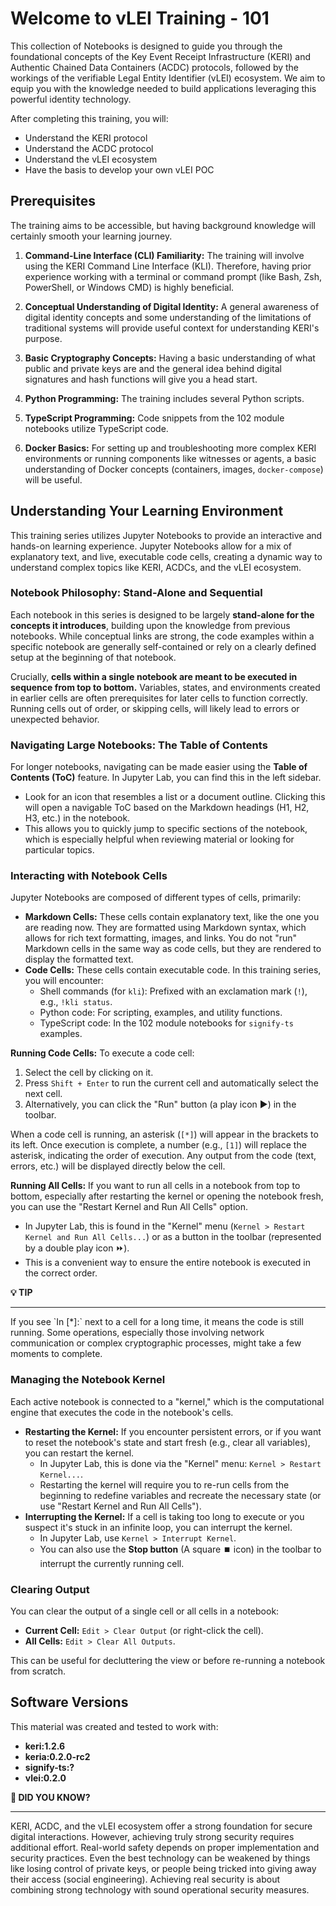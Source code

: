 # Welcome to vLEI Training - 101

This collection of Notebooks is designed to guide you through the foundational concepts of the Key Event Receipt Infrastructure (KERI) and Authentic Chained Data Containers (ACDC) protocols, followed by the workings of the verifiable Legal Entity Identifier (vLEI) ecosystem. We aim to equip you with the knowledge needed to build applications leveraging this powerful identity technology.

After completing this training, you will:
- Understand the KERI protocol
- Understand the ACDC protocol
- Understand the vLEI ecosystem
- Have the basis to develop your own vLEI POC


## Prerequisites

The training aims to be accessible, but having background knowledge will certainly smooth your learning journey.

1.  **Command-Line Interface (CLI) Familiarity:** The training will involve using the KERI Command Line Interface (KLI). Therefore, having prior experience working with a terminal or command prompt (like Bash, Zsh, PowerShell, or Windows CMD) is highly beneficial. 

2.  **Conceptual Understanding of Digital Identity:** A general awareness of digital identity concepts and some understanding of the limitations of traditional systems will provide useful context for understanding KERI's purpose.

3.  **Basic Cryptography Concepts:** Having a basic understanding of what public and private keys are and the general idea behind digital signatures and hash functions will give you a head start.

4.  **Python Programming:** The training includes several Python scripts.

5.  **TypeScript Programming:** Code snippets from the 102 module notebooks utilize TypeScript code. 

6.  **Docker Basics:** For setting up and troubleshooting more complex KERI environments or running components like witnesses or agents, a basic understanding of Docker concepts (containers, images, `docker-compose`) will be useful.

## Understanding Your Learning Environment

This training series utilizes Jupyter Notebooks to provide an interactive and hands-on learning experience. Jupyter Notebooks allow for a mix of explanatory text, and live, executable code cells, creating a dynamic way to understand complex topics like KERI, ACDCs, and the vLEI ecosystem.

### Notebook Philosophy: Stand-Alone and Sequential

Each notebook in this series is designed to be largely **stand-alone for the concepts it introduces**, building upon the knowledge from previous notebooks. While conceptual links are strong, the code examples within a specific notebook are generally self-contained or rely on a clearly defined setup at the beginning of that notebook.

Crucially, **cells within a single notebook are meant to be executed in sequence from top to bottom.** Variables, states, and environments created in earlier cells are often prerequisites for later cells to function correctly. Running cells out of order, or skipping cells, will likely lead to errors or unexpected behavior.

### Navigating Large Notebooks: The Table of Contents

For longer notebooks, navigating can be made easier using the **Table of Contents (ToC)** feature. In Jupyter Lab, you can find this in the left sidebar.
* Look for an icon that resembles a list or a document outline. Clicking this will open a navigable ToC based on the Markdown headings (H1, H2, H3, etc.) in the notebook.
* This allows you to quickly jump to specific sections of the notebook, which is especially helpful when reviewing material or looking for particular topics.

### Interacting with Notebook Cells

Jupyter Notebooks are composed of different types of cells, primarily:

* **Markdown Cells:** These cells contain explanatory text, like the one you are reading now. They are formatted using Markdown syntax, which allows for rich text formatting, images, and links. You do not "run" Markdown cells in the same way as code cells, but they are rendered to display the formatted text.
* **Code Cells:** These cells contain executable code. In this training series, you will encounter:
    * Shell commands (for `kli`): Prefixed with an exclamation mark (`!`), e.g., `!kli status`.
    * Python code: For scripting, examples, and utility functions.
    * TypeScript code: In the 102 module notebooks for `signify-ts` examples.

**Running Code Cells:**
To execute a code cell:
1.  Select the cell by clicking on it.
2.  Press `Shift + Enter` to run the current cell and automatically select the next cell.
3.  Alternatively, you can click the "Run" button (a play icon ▶️) in the toolbar.

When a code cell is running, an asterisk (`[*]`) will appear in the brackets to its left. Once execution is complete, a number (e.g., `[1]`) will replace the asterisk, indicating the order of execution. Any output from the code (text, errors, etc.) will be displayed directly below the cell.

**Running All Cells:**
If you want to run all cells in a notebook from top to bottom, especially after restarting the kernel or opening the notebook fresh, you can use the "Restart Kernel and Run All Cells" option.
* In Jupyter Lab, this is found in the "Kernel" menu (`Kernel > Restart Kernel and Run All Cells...`) or as a button in the toolbar (represented by a double play icon ⏩).
* This is a convenient way to ensure the entire notebook is executed in the correct order.

<div class="alert alert-info">
<b>💡 TIP</b><hr>
If you see `In [*]:` next to a cell for a long time, it means the code is still running. Some operations, especially those involving network communication or complex cryptographic processes, might take a few moments to complete.
</div>

### Managing the Notebook Kernel

Each active notebook is connected to a "kernel," which is the computational engine that executes the code in the notebook's cells.

* **Restarting the Kernel:** If you encounter persistent errors, or if you want to reset the notebook's state and start fresh (e.g., clear all variables), you can restart the kernel.
    * In Jupyter Lab, this is done via the "Kernel" menu: `Kernel > Restart Kernel...`.
    * Restarting the kernel will require you to re-run cells from the beginning to redefine variables and recreate the necessary state (or use "Restart Kernel and Run All Cells").
* **Interrupting the Kernel:** If a cell is taking too long to execute or you suspect it's stuck in an infinite loop, you can interrupt the kernel.
    * In Jupyter Lab, use `Kernel > Interrupt Kernel`.
    * You can also use the **Stop button** (A square ⏹️ icon) in the toolbar to interrupt the currently running cell.

### Clearing Output

You can clear the output of a single cell or all cells in a notebook:
* **Current Cell:** `Edit > Clear Output` (or right-click the cell).
* **All Cells:** `Edit > Clear All Outputs`.

This can be useful for decluttering the view or before re-running a notebook from scratch.


## Software Versions

This material was created and tested to work with:

- **keri:1.2.6**
- **keria:0.2.0-rc2**
- **signify-ts:?**
- **vlei:0.2.0**

<div class="alert alert-info">
  <b>🧩 DID YOU KNOW?</b><hr>
KERI, ACDC, and the vLEI ecosystem offer a strong foundation for secure digital interactions. However, achieving truly strong security requires additional effort. Real-world safety depends on proper implementation and security practices. Even the best technology can be weakened by things like losing control of private keys, or people being tricked into giving away their access (social engineering). Achieving real security is about combining strong technology with sound operational security measures.
</div>








```python

```
